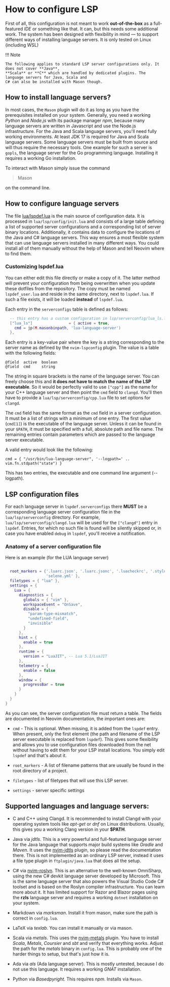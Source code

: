 # How to configure LSP

First of all, this configuration is not meant to work **out-of-the-box** as a full-featured *IDE* or 
something like that. It can, but this needs some additional work. The system has been designed with 
flexibility in mind — to support different ways of installing language servers. It is only tested on 
Linux (including WSL)

!!! Note

    The following applies to standard LSP server configurations only. It does not cover **Java**,
    **Scala** or **C** which are handled by dedicated plugins. The language servers for Java, Scala and 
    C# can also be installed with Mason though.

## How to install language servers?

In most cases, the `Mason` plugin will do it as long as you have the prerequisites installed on your 
system. Generally, you need a working *Python* and *Node.js* with its package manager *npm*, because many 
language servers are written in Javascript and use the Node.js infrastructure. For the Java and Scala 
language servers, you'll need fully working environments. At least JDK 17 is required for Java and Scala 
language servers. Some language servers must be built from source and will thus require the necessary 
tools. One example for such a server is `gopls`, the language server for the Go programming language. 
Installing it requires a working Go installation.

To interact with Mason simply issue the command

> Mason

on the command line.

## How to configure language servers

The file [lua/lspdef.lua](https://github.com/silvercircle/nvim/blob/main/lua/lspdef.lua) is the main 
source of configuration data. It is processed in `lua/lsp/config/init.lua` and consists of a large table 
defining a list of supported server configurations and a corresponding list of server binary locations. 
Additionally, it contains data to configure the locations of the Java and C# language servers. This way 
ensures a most flexible system that can use language servers installed in many different ways. You could 
install all of them manually without the help of Mason and tell Neovim where to find them.

### Customizing lspdef.lua

You can either edit this file directly or make a copy of it. The latter method will prevent your 
configuration from being overwritten when you update these dotfiles from the repository. The copy must be named 
`lspdef_user.lua` and reside in the same directory, next to `lspdef.lua`. If such a file exists, it will 
be loaded **instead** of `lspdef.lua`.

Each entry in the `serverconfigs` table is defined as follows:
```lua
  -- this entry has a custom configuration in lsp/serverconfig/lua_ls.lua
  ["lua_ls"]                = { active = true,
    cmd = jp(M.masonbinpath, 'lua-language-server')
  },
```

Each entry is a key-value pair where the key is a string corresponding to the server name as defined by 
the `nvim-lspconfig` plugin. The value is a table with the following fields:

    @field  active  boolean
    @field  cmd     string

The string in square brackets is the name of the language server. You can freely choose this and **it 
does not have to match the name of the LSP executable**. So it would be perfectly valid to use `["cpp"]` 
as the name for your C++ language server and then point the `cmd` field to `clangd`. You'll then have to 
provide a `lua/lsp/serverconfig/cpp.lua` file to set options for `clangd`.

The `cmd` field has the same format as the `cmd` field in a server configuration. It must be a list of strings with 
a minimum of one entry. The first value (`cmd[1]`) is the executable of the language server. Unless it 
can be found in your `$PATH`, it must be specified with a full, absolute path and file name. The remaining 
entries contain parameters which are passed to the language server executable.

A valid entry would look like the following:

    cmd = { "/usr/bin/lua-language-server", '--logpath=' .. vim.fn.stdpath("state") }

This has two entries, the executable and one command line argument (--logpath).

## LSP configuration files

For each language server in `lspdef.serverconfigs` there **MUST** be a corresponding language server 
configuration file in the `lua/lsp/serverconfig` directory. For example, 
`lua/lsp/serverconfig/clangd.lua` will be used for the `["clangd"]` entry in `lspdef`. Entries, for which 
no such file is found will be silently skipped or, in case you have enabled `debug` in `lspdef`, you'll 
receive a notification.

### Anatomy of a server configuration file

Here is an example (for the LUA language server)
```lua

  root_markers = {'.luarc.json', '.luarc.jsonc', '.luacheckrc', '.stylua.toml', 'stylua.toml', 'selene.toml',
                  'selene.yml' },
  filetypes = { "lua" },
  settings = {
    Lua = {
      diagnostics = {
        globals = { "vim" },
        workspaceEvent = "OnSave",
        disable = {
          "param-type-mismatch",
          "undefined-field",
          "invisible"
        }
      },
      hint = {
        enable = true
      },
      runtime = {
        version = "LuaJIT", -- Lua 5.1/LuaJIT
      },
      telemetry = {
        enable = false
      },
      window = {
        progressBar = true
      }
    }
  }
}

```

As you can see, the server configuration file must return a table. The fields are documented in Neovim 
documentation, the important ones are:

* `cmd` - This is optional. When missing, it is added from the `lspdef` entry. When present, only the 
  first element (the path and filename of the LSP server executable is replaced from `lspdef`). This 
  gives some flexibility and allows you to use configuration files downloaded from the net without having 
  to edit them for your LSP install locations. You simply edit `lspdef` and that's about it.

* `root_markers` - A list of filename patterns that are usually be found in the root directory of a 
  project.

* `filetypes` - list of filetypes that will use this LSP server.

* `settings` - server specific settings

## Supported languages and language servers:

* C and C++ using Clangd. It is recommended to install Clangd with your operating system tools like 
  *apt-get* or *dnf* on Linux distributions. Usually, this gives you a working Clang version in your 
  **$PATH**.

* Java via *jdtls*. This is a very powerful and full-featured language server for the Java language that 
  supports major build systems like *Gradle* and *Maven*. It uses the 
  [nvim-jdtls](https://github.com/mfussenegger/nvim-jdtls) plugin, so please read the documentation 
  there. This is not implemented as an ordinary LSP server, instead it uses a file type plugin in 
  `ftplugin/java.lua` that does all the setup.

* C# via [nvim-roslyn](https://github.com/seblyng/roslyn.nvim). This is an alternative to the well-known 
  OmniSharp, using the new C# devkit language server developed by Microsoft. This is the same language 
  server that also powers the Visual Studio Code C# toolset and is based on the Roslyn compiler infrastructure. 
  You can learn more about it. It has limited support for Razor and Blazor pages using the **rzls** 
  language server and requires a working `dotnet` installation on your system.

* Markdown via *marksman*. Install it from mason, make sure the path is correct in `config.lua`.

* LaTeX via *texlab*. You can install it manually or via mason.

* Scala via *metals*. This uses the [nvim-metals](https://github.com/scalameta/nvim-metals) plugin. 
  You have to install *Scala*, *Metals*, *Coursier* and *sbt* and verify that everything works. Adjust 
  the path for the *metals* binary in `config.lua`. This is probably one of the harder things to setup, 
  but that's just how it is.

* Ada via *als* (Ada language server). This is mostly untested, because I do not use this language. It 
  requires a working *GNAT* installation.

* Python via *Basedpyright*. This requires *npm*. Installs via `Mason`.
